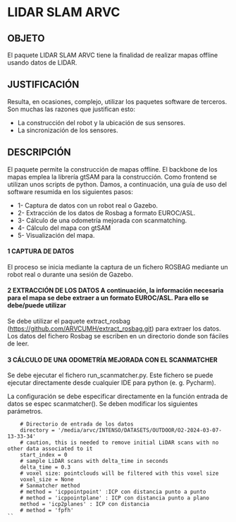 # LIDAR SLAM ARVC

## OBJETO
El paquete LIDAR SLAM ARVC tiene la finalidad de realizar mapas offline usando datos de LIDAR.

## JUSTIFICACIÓN
Resulta, en ocasiones, complejo, utilizar los paquetes software de terceros. Son muchas las razones que
justifican esto:
 - La construcción del robot y la ubicación de sus sensores.
 - La sincronización de los sensores.


## DESCRIPCIÓN
El paquete permite la construcción de mapas offline. El backbone de los mapas emplea la librería gtSAM para la construcción.
Como frontend se utilizan unos scripts de python. Damos, a continuación, una guía de uso del software resumida en los siguientes pasos:
* 1- Captura de datos con un robot real o Gazebo.
* 2- Extracción de los datos de Rosbag a formato EUROC/ASL.
* 3- Cálculo de una odometría mejorada con scanmatching.
* 4- Cálculo del mapa con gtSAM
* 5- Visualización del mapa.

#### 1 CAPTURA DE DATOS
El proceso se inicia mediante la captura de un fichero ROSBAG mediante
un robot real o durante una sesión de Gazebo.

#### 2 EXTRACCIÓN DE LOS DATOS A continuación, la información necesaria para el mapa se debe extraer a un formato EUROC/ASL. Para ello se debe/puede utilizar
Se debe utilizar el paquete extract_rosbag (https://github.com/ARVCUMH/extract_rosbag.git) para extraer los datos.
Los datos del fichero Rosbag se escriben en un directorio donde son fáciles de leer.

#### 3 CÁLCULO DE UNA ODOMETRÍA MEJORADA CON EL SCANMATCHER
Se debe ejecutar el fichero run_scanmatcher.py.
Este fichero se puede ejecutar directamente desde cualquier IDE para python (e. g. Pycharm). 

La configuración se debe especificar directamente en la función entrada de datos se espec
scanmatcher(). Se deben modificar los siguientes parámetros.

```
    # Directorio de entrada de los datos
    directory = '/media/arvc/INTENSO/DATASETS/OUTDOOR/O2-2024-03-07-13-33-34'
    # caution, this is needed to remove initial LiDAR scans with no other data associated to it
    start_index = 0
    # sample LiDAR scans with delta_time in seconds
    delta_time = 0.3
    # voxel size: pointclouds will be filtered with this voxel size
    voxel_size = None
    # Sanmatcher method
    # method = 'icppointpoint' :ICP con distancia punto a punto
    # method = 'icppointplane' : ICP con distancia punto a plano
    method = 'icp2planes' : ICP con distancia 
    # method = 'fpfh'
``